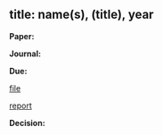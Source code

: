 
title: name(s), (title), year
---

**Paper:** 

**Journal:**

**Due:**

[file](/file.pdf)

[report](/report.pdf)

**Decision:**

